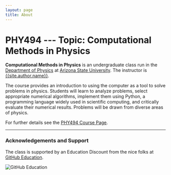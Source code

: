 ```yaml
---
layout: page
title: About
---
```


# PHY494 --- Topic: Computational Methods in Physics

**Computational Methods in Physics** is an undergraduate class run in
the [Department of Physics](http://physics.asu.edu) at [Arizona State
University](http://asu.edu). The instructor is
[{{site.author.name}}]({{site.author.url}}).

The course provides an introduction to using the computer as a tool to
solve problems in physics. Students will learn to analyze problems,
select appropriate numerical algorithms, implement them using Python,
a programming language widely used in scientific computing, and
critically evaluate their numerical results. Problems will be drawn
from diverse areas of physics.

For further details see the [PHY494 Course Page]({{site.course.url}}).

------------------------------------------------------------

### Acknowledgements and Support

The class is supported by an Education Discount from the nice folks at
[GitHub Education](https://education.github.com/).

![GitHub Education](https://dwa5x7aod66zk.cloudfront.net/assets/labtocat-0bb6a395e2d142d0713e3e34bff9f446.png)
